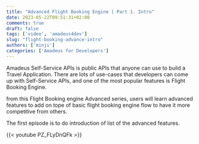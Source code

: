 ```yaml
---
title: "Advanced Flight Booking Engine | Part 1. Intro"
date: 2023-05-22T09:51:31+02:00
comments: true
draft: false
tags: ['video', 'amadeus4dev']
slug: "flight-booking-advance-intro"
authors: ['minji']
categories: ['Amadeus for Developers']
---
```

Amadeus Self-Service APIs is public APIs that anyone can use to build a Travel Application. There are lots of use-cases that developers can come up with Self-Service APIs, and one of the most popular features is Flight Booking Engine.

from this Flight Booking engine Advanced series, users will learn advanced features to add on tope of  basic flight booking engine flow to have it more competitive from others. 

The first episode is to do introduction of list of the advanced features.

{{< youtube PZ_FLyDnQFk >}}